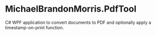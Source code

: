 # MichaelBrandonMorris.PdfTool
C# WPF application to convert documents to PDF and optionally apply a timestamp-on-print function.
